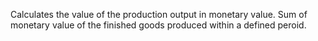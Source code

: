 Calculates the value of the production output in monetary value.
Sum of monetary value of the finished goods produced within a defined peroid.